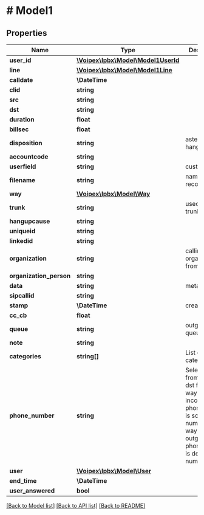 # # Model1

## Properties

Name | Type | Description | Notes
------------ | ------------- | ------------- | -------------
**user_id** | [**\Voipex\Ipbx\Model\Model1UserId**](Model1UserId.md) |  |
**line** | [**\Voipex\Ipbx\Model\Model1Line**](Model1Line.md) |  |
**calldate** | **\DateTime** |  |
**clid** | **string** |  | [optional]
**src** | **string** |  |
**dst** | **string** |  |
**duration** | **float** |  |
**billsec** | **float** |  |
**disposition** | **string** | asterisk hangup cause |
**accountcode** | **string** |  | [optional]
**userfield** | **string** | custom data | [optional]
**filename** | **string** | name of call recording | [optional]
**way** | [**\Voipex\Ipbx\Model\Way**](Way.md) |  |
**trunk** | **string** | used SIP trunk | [optional]
**hangupcause** | **string** |  | [optional]
**uniqueid** | **string** |  | [optional]
**linkedid** | **string** |  | [optional]
**organization** | **string** | calling organization from API8 |
**organization_person** | **string** |  | [optional]
**data** | **string** | metadata | [optional]
**sipcallid** | **string** |  | [optional]
**stamp** | **\DateTime** | creation date |
**cc_cb** | **float** |  | [optional]
**queue** | **string** | outgoing queue | [optional]
**note** | **string** |  | [optional]
**categories** | **string[]** | List of call categories | [optional]
**phone_number** | **string** | Selection from src or dst field. If way is incoming then phoneNumber is source number. If way is outgoing then phoneNumber is destination number. |
**user** | [**\Voipex\Ipbx\Model\User**](User.md) |  | [optional]
**end_time** | **\DateTime** |  |
**user_answered** | **bool** |  |

[[Back to Model list]](../../README.md#models) [[Back to API list]](../../README.md#endpoints) [[Back to README]](../../README.md)
